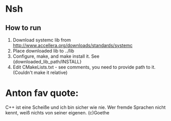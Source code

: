 # Nsh

## How to run
1. Download systemc lib from http://www.accellera.org/downloads/standards/systemc
2. Place downloaded lib to ../lib
3. Configure, make, and make install it. See {downloaded_lib_path/INSTALL}
4. Edit CMakeLists.txt - see comments, you need to provide path to it. (Couldn't make it relative)

# Anton fav quote:
C++ ist eine Scheiße und ich bin sicher wie nie.
Wer fremde Sprachen nicht kennt, weiß nichts von seiner eigenen. (с)Goethe
